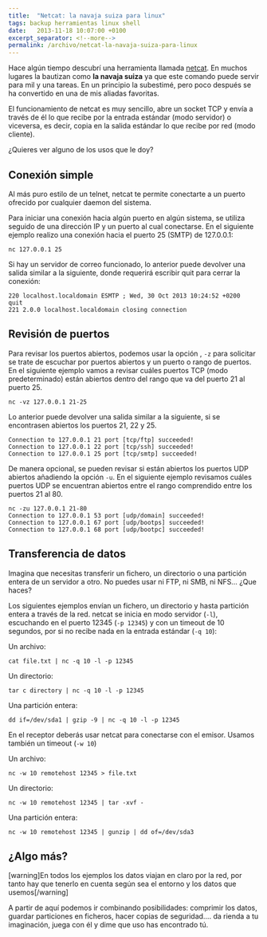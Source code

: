 ```yaml
---
title:  "Netcat: la navaja suiza para linux"
tags: backup herramientas linux shell
date:   2013-11-18 10:07:00 +0100
excerpt_separator: <!--more-->
permalink: /archivo/netcat-la-navaja-suiza-para-linux
---
```


Hace algún tiempo descubrí una herramienta llamada [netcat](https://netcat.sourceforge.net/). En muchos lugares la bautizan como **la navaja suiza** ya que este comando puede servir para mil y una tareas. En un principio la subestimé, pero poco después se ha convertido en una de mis aliadas favoritas.

El funcionamiento de netcat es muy sencillo, abre un socket TCP y envía a través de él lo que recibe por la entrada estándar (modo servidor) o viceversa, es decir, copia en la salida estándar lo que recibe por red (modo cliente).

¿Quieres ver alguno de los usos que le doy?

<!--more-->

## Conexión simple

Al más puro estilo de un telnet, netcat te permite conectarte a un puerto ofrecido por cualquier daemon del sistema.

Para iniciar una conexión hacia algún puerto en algún sistema, se utiliza seguido de una dirección IP y un puerto al cual conectarse. En el siguiente ejemplo realizo una conexión hacia el puerto 25 (SMTP) de 127.0.0.1:

```
nc 127.0.0.1 25
```

Si hay un servidor de correo funcionado, lo anterior puede devolver una salida similar a la  siguiente, donde requerirá escribir quit para cerrar la conexión:

```
220 localhost.localdomain ESMTP ; Wed, 30 Oct 2013 10:24:52 +0200
quit
221 2.0.0 localhost.localdomain closing connection
```

## Revisión de puertos

Para revisar los puertos abiertos, podemos usar la opción , `-z` para solicitar se trate de escuchar por puertos abiertos y un puerto o rango de puertos. En el siguiente ejemplo vamos a revisar cuáles puertos TCP (modo predeterminado) están abiertos dentro del rango que va del puerto 21 al puerto 25.

```
nc -vz 127.0.0.1 21-25
```

Lo anterior puede devolver una salida similar a la siguiente, si se encontrasen abiertos los puertos 21, 22 y 25.

```
Connection to 127.0.0.1 21 port [tcp/ftp] succeeded!
Connection to 127.0.0.1 22 port [tcp/ssh] succeeded!
Connection to 127.0.0.1 25 port [tcp/smtp] succeeded!
```

De manera opcional, se pueden revisar si están abiertos los puertos UDP abiertos añadiendo la opción `-u`. En el siguiente ejemplo revisamos cuáles puertos UDP se encuentran abiertos entre el rango comprendido entre los puertos 21 al 80.

```
nc -zu 127.0.0.1 21-80
Connection to 127.0.0.1 53 port [udp/domain] succeeded!
Connection to 127.0.0.1 67 port [udp/bootps] succeeded!
Connection to 127.0.0.1 68 port [udp/bootpc] succeeded!
```

## Transferencia de datos

Imagina que necesitas transferir un fichero, un directorio o una partición entera de un servidor a otro. No puedes usar ni FTP, ni SMB, ni NFS… ¿Que haces?

Los siguientes ejemplos envían un fichero, un directorio y hasta partición entera a través de la red. netcat se inicia en modo servidor (`-l`), escuchando en el puerto 12345 (`-p 12345`) y con un timeout de 10 segundos, por si no recibe nada en la entrada estándar (`-q 10`):

Un archivo:

```
cat file.txt | nc -q 10 -l -p 12345
```

Un directorio:

```
tar c directory | nc -q 10 -l -p 12345
```

Una partición entera:

```
dd if=/dev/sda1 | gzip -9 | nc -q 10 -l -p 12345
```

En el receptor deberás usar netcat para conectarse con el emisor. Usamos también un timeout (`-w 10`)

Un archivo:

```
nc -w 10 remotehost 12345 > file.txt
```

Un directorio:

```
nc -w 10 remotehost 12345 | tar -xvf -
```

Una partición entera:

```
nc -w 10 remotehost 12345 | gunzip | dd of=/dev/sda3
```

## ¿Algo más?

[warning]En todos los ejemplos los datos viajan en claro por la red, por tanto hay que tenerlo en cuenta según sea el entorno y los datos que usemos[/warning]

A partir de aquí podemos ir combinando posibilidades: comprimir los datos, guardar particiones en ficheros, hacer copias de seguridad…. da rienda a tu imaginación, juega con él y dime que uso has encontrado tú.